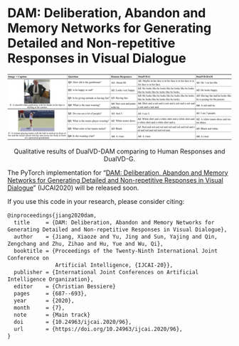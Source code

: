 DAM: Deliberation, Abandon and Memory Networks for Generating Detailed and Non-repetitive Responses in Visual Dialogue
====================================


![alt text](pic/visualize.png)
<p align="center">Qualitative results of DualVD-DAM comparing to Human Responses and DualVD-G.</p>



The PyTorch implementation for “[DAM: Deliberation, Abandon and Memory Networks for Generating Detailed and Non-repetitive Responses in Visual Dialogue](https://arxiv.org/abs/2007.03310)” (IJCAI2020) will be released soon.

If you use this code in your research, please consider citing:

```text
@inproceedings{jiang2020dam,
  title     = {DAM: Deliberation, Abandon and Memory Networks for Generating Detailed and Non-repetitive Responses in Visual Dialogue},
  author    = {Jiang, Xiaoze and Yu, Jing and Sun, Yajing and Qin, Zengchang and Zhu, Zihao and Hu, Yue and Wu, Qi},
  booktitle = {Proceedings of the Twenty-Ninth International Joint Conference on
               Artificial Intelligence, {IJCAI-20}},
  publisher = {International Joint Conferences on Artificial Intelligence Organization},             
  editor    = {Christian Bessiere}	
  pages     = {687--693},
  year      = {2020},
  month     = {7},
  note      = {Main track}
  doi       = {10.24963/ijcai.2020/96},
  url       = {https://doi.org/10.24963/ijcai.2020/96},
}

```



